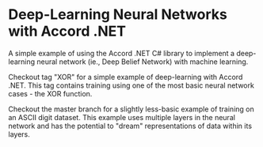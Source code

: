 Deep-Learning Neural Networks with Accord .NET
==============================================

A simple example of using the Accord .NET C# library to implement a deep-learning neural network (ie., Deep Belief Network) with machine learning.

Checkout tag "XOR" for a simple example of deep-learning with Accord .NET. This tag contains training using one of the most basic neural network cases - the XOR function.

Checkout the master branch for a slightly less-basic example of training on an ASCII digit dataset. This example uses multiple layers in the neural network and has the potential to "dream" representations of data within its layers.
